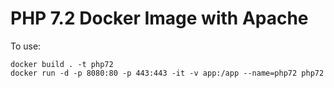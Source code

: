 # PHP 7.2 Docker Image with Apache
To use:
```
docker build . -t php72
docker run -d -p 8080:80 -p 443:443 -it -v app:/app --name=php72 php72
```